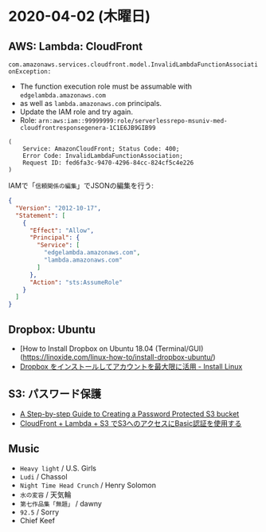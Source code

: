 # 2020-04-02 (木曜日)

## AWS: Lambda: CloudFront

`com.amazonaws.services.cloudfront.model.InvalidLambdaFunctionAssociationException:` 

- The function execution role must be assumable with `edgelambda.amazonaws.com` 
- as well as `lambda.amazonaws.com` principals. 
- Update the IAM role and try again. 
- Role: `arn:aws:iam::99999999:role/serverlessrepo-msuniv-med-cloudfrontresponsegenera-1C1E6JB9GIB99`

~~~
(
    Service: AmazonCloudFront; Status Code: 400; 
    Error Code: InvalidLambdaFunctionAssociation; 
    Request ID: fed6fa3c-9470-4296-84cc-824cf5c4e226
)
~~~

IAMで「`信頼関係の編集`」でJSONの編集を行う:

~~~json
{
  "Version": "2012-10-17",
  "Statement": [
    {
      "Effect": "Allow",
      "Principal": {
        "Service": [
          "edgelambda.amazonaws.com",
          "lambda.amazonaws.com"
        ]
      },
      "Action": "sts:AssumeRole"
    }
  ]
}
~~~

## Dropbox: Ubuntu

- [How to Install Dropbox on Ubuntu 18.04 (Terminal/GUI)(https://linoxide.com/linux-how-to/install-dropbox-ubuntu/)
- [Dropbox をインストールしてアカウントを最大限に活用 - Install Linux](https://www.dropbox.com/install-linux)

## S3: パスワード保護

- [A Step-by-step Guide to Creating a Password Protected S3 bucket](http://kynatro.com/blog/2018/01/03/a-step-by-step-guide-to-creating-a-password-protected-s3-bucket/)
- [CloudFront + Lambda + S3 でS3へのアクセスにBasic認証を使用する](https://qiita.com/ground0state/items/20ad6486e4a5ab9aa7be)

## Music

- `Heavy light` / U.S. Girls
- `Ludi` / Chassol
- `Night Time Head Crunch` / Henry Solomon
- `水の変容` / 天気輪
- `第七作品集「無題」` / dawny
- `92.5` / Sorry
- Chief Keef
